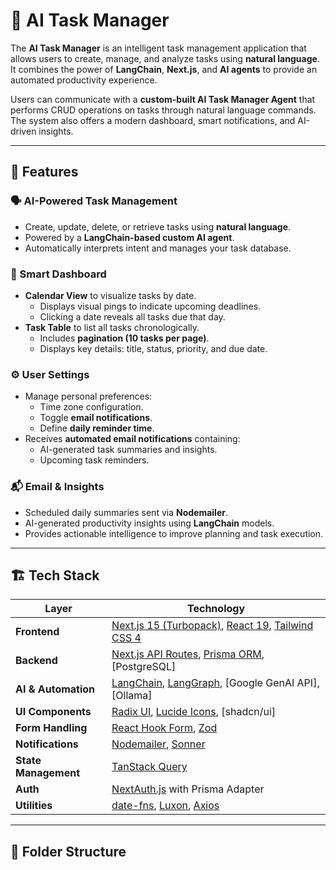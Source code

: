 # 🧠 AI Task Manager

The **AI Task Manager** is an intelligent task management application that allows users to create, manage, and analyze tasks using **natural language**. It combines the power of **LangChain**, **Next.js**, and **AI agents** to provide an automated productivity experience.  

Users can communicate with a **custom-built AI Task Manager Agent** that performs CRUD operations on tasks through natural language commands. The system also offers a modern dashboard, smart notifications, and AI-driven insights.

---

## 🚀 Features

### 🗣️ AI-Powered Task Management
- Create, update, delete, or retrieve tasks using **natural language**.
- Powered by a **LangChain-based custom AI agent**.
- Automatically interprets intent and manages your task database.

### 📅 Smart Dashboard
- **Calendar View** to visualize tasks by date.
  - Displays visual pings to indicate upcoming deadlines.
  - Clicking a date reveals all tasks due that day.
- **Task Table** to list all tasks chronologically.
  - Includes **pagination (10 tasks per page)**.
  - Displays key details: title, status, priority, and due date.

### ⚙️ User Settings
- Manage personal preferences:
  - Time zone configuration.
  - Toggle **email notifications**.
  - Define **daily reminder time**.
- Receives **automated email notifications** containing:
  - AI-generated task summaries and insights.
  - Upcoming task reminders.

### 📬 Email & Insights
- Scheduled daily summaries sent via **Nodemailer**.
- AI-generated productivity insights using **LangChain** models.
- Provides actionable intelligence to improve planning and task execution.

---

## 🏗️ Tech Stack

| Layer | Technology |
|-------|-------------|
| **Frontend** | [Next.js 15 (Turbopack)](https://nextjs.org/), [React 19](https://react.dev/), [Tailwind CSS 4](https://tailwindcss.com/) |
| **Backend** | [Next.js API Routes](https://nextjs.org/docs/api-routes), [Prisma ORM](https://www.prisma.io/), [PostgreSQL] |
| **AI & Automation** | [LangChain](https://js.langchain.com/), [LangGraph](https://www.langchain.com/langgraph), [Google GenAI API], [Ollama] |
| **UI Components** | [Radix UI](https://www.radix-ui.com/), [Lucide Icons](https://lucide.dev/), [shadcn/ui] |
| **Form Handling** | [React Hook Form](https://react-hook-form.com/), [Zod](https://zod.dev/) |
| **Notifications** | [Nodemailer](https://nodemailer.com/), [Sonner](https://sonner.emilkowal.ski/) |
| **State Management** | [TanStack Query](https://tanstack.com/query) |
| **Auth** | [NextAuth.js](https://next-auth.js.org/) with Prisma Adapter |
| **Utilities** | [date-fns](https://date-fns.org/), [Luxon](https://moment.github.io/luxon/), [Axios](https://axios-http.com/) |

---

## 🧩 Folder Structure

